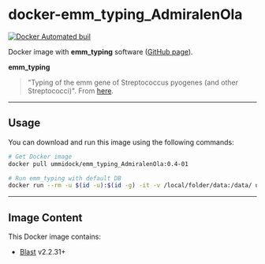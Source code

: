 # docker-emm_typing_AdmiralenOla

[![Docker Automated buil](https://img.shields.io/docker/automated/jrottenberg/ffmpeg.svg)](https://hub.docker.com/r/ummidock/emm_typing_AdmiralenOla/)

Docker image with **emm_typing** software ([GitHub page](https://github.com/AdmiralenOla/emm_typing)).

**emm_typing**
> "Typing of the emm gene of Streptococcus pyogenes (and other Streptococci)". From [here](https://github.com/AdmiralenOla/emm_typing/blob/master/setup.py).

---

## Usage

You can download and run this image using the following commands:
```bash
# Get Docker image
docker pull ummidock/emm_typing_AdmiralenOla:0.4-01

# Run emm_typing with default DB
docker run --rm -u $(id -u):$(id -g) -it -v /local/folder/data:/data/ ummidock/emm_typing_AdmiralenOla:0.4-01 emm_typing --outdir /data/output_dir/ --fasta /data/sample_1.fasta /data/sample_2.fasta
```

---

## Image Content

This Docker image contains:
* [Blast](https://blast.ncbi.nlm.nih.gov/Blast.cgi) v2.2.31+
